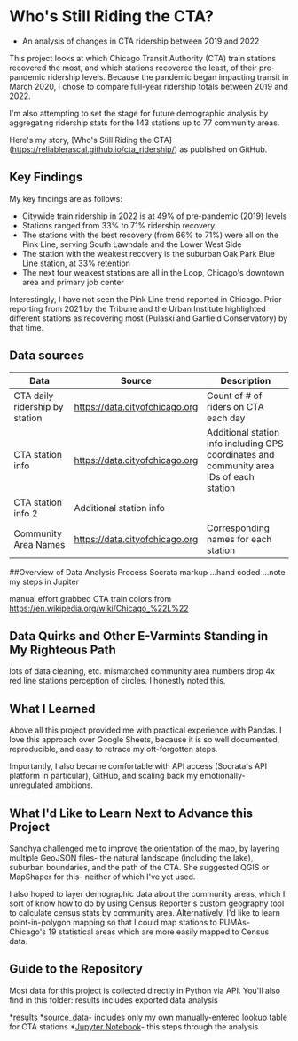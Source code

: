 # Who's Still Riding the CTA?
- An analysis of changes in CTA ridership between 2019 and 2022

This project looks at which Chicago Transit Authority (CTA) train stations recovered the most, and which stations recovered the least, of their pre-pandemic ridership levels. Because the pandemic began impacting transit in March 2020, I chose to compare full-year ridership totals between 2019 and 2022.

I'm also attempting to set the stage for future demographic analysis by aggregating ridership stats for the 143 stations up to 77 community areas.

Here's my story, [Who's Still Riding the CTA] (https://reliablerascal.github.io/cta_ridership/) as published on GitHub.

## Key Findings
My key findings are as follows:
* Citywide train ridership in 2022 is at 49% of pre-pandemic (2019) levels
* Stations ranged from 33% to 71% ridership recovery
* The stations with the best recovery (from 66% to 71%) were all on the Pink Line, serving South Lawndale and the Lower West Side
* The station with the weakest recovery is the suburban Oak Park Blue Line station, at 33% retention
* The next four weakest stations are all in the Loop, Chicago's downtown area and primary job center

Interestingly, I have not seen the Pink Line trend reported in Chicago. Prior reporting from 2021 by the Tribune and the Urban Institute highlighted different stations as recovering most (Pulaski and Garfield Conservatory) by that time.

## Data sources
|Data|Source|Description|
|---|---|---|
|CTA daily ridership by station| https://data.cityofchicago.org | Count of # of riders on CTA each day |
| CTA station info | https://data.cityofchicago.org |Additional station info including GPS coordinates and community area IDs of each station |
| CTA station info 2 | Additional station info 
| Community Area Names | https://data.cityofchicago.org | Corresponding names for each station |


##Overview of Data Analysis Process
Socrata markup
...hand coded
...note my steps in Jupiter 

manual effort
grabbed CTA train colors from https://en.wikipedia.org/wiki/Chicago_%22L%22 


## Data Quirks and Other E-Varmints Standing in My Righteous Path
lots of data cleaning, etc.
mismatched community area numbers
drop 4x red line stations
perception of circles. I honestly noted this.


## What I Learned
Above all this project provided me with practical experience with Pandas. I love this approach over Google Sheets, because it is so well documented, reproducible, and easy to retrace my oft-forgotten steps.

Importantly, I also became comfortable with API access (Socrata's API platform in particular), GitHub, and scaling back my emotionally-unregulated ambitions.

## What I'd Like to Learn Next to Advance this Project
Sandhya challenged me to improve the orientation of the map, by layering multiple GeoJSON files- the natural landscape (including the lake), suburban boundaries, and the path of the CTA. She suggested QGIS or MapShaper for this- neither of which I've yet used.

I also hoped to layer demographic data about the community areas, which I sort of know how to do by using Census Reporter's custom geography tool to calculate census stats by community area. Alternatively, I'd like to learn point-in-polygon mapping so that I could map stations to PUMAs- Chicago's 19 statistical areas which are more easily mapped to Census data.

## Guide to the Repository
Most data for this project is collected directly in Python via API. You'll also find in this folder:
results includes exported data analysis

*[results](results/)
*[source_data](source/data/)- includes only my own manually-entered lookup table for CTA stations
*[Jupyter Notebook](cta_ridership.ipynb)- this steps through the analysis